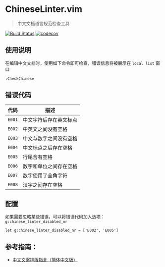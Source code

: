 # ChineseLinter.vim

> 中文文档语言规范检查工具

[![Build Status](https://travis-ci.org/wsdjeg/ChineseLinter.vim.svg?branch=master)](https://travis-ci.org/wsdjeg/ChineseLinter.vim)
[![codecov](https://codecov.io/gh/wsdjeg/ChineseLinter.vim/branch/master/graph/badge.svg)](https://codecov.io/gh/wsdjeg/ChineseLinter.vim)

## 使用说明

在编辑中文文档时，使用如下命令即可检查，错误信息将被展示在 `local list` 窗口

```vim
:CheckChinese
```

## 错误代码

| 代码   | 描述                   |
| ------ | ---------------------- |
| `E001` | 中文字符后存在英文标点 |
| `E002` | 中英文之间没有空格     |
| `E003` | 中文与数字之间没有空格 |
| `E004` | 中文标点之后存在空格   |
| `E005` | 行尾含有空格           |
| `E006` | 数字和单位之间存在空格 |
| `E007` | 数字使用了全角字符     |
| `E008` | 汉字之间存在空格       |

## 配置

如果需要忽略某些错误，可以将错误代码加入选项：`g:chinese_linter_disabled_nr`

```vim
let g:chinese_linter_disabled_nr = ['E002', 'E005']
```

## 参考指南：

- [中文文案排版指北（简体中文版）](https://github.com/mzlogin/chinese-copywriting-guidelines)

